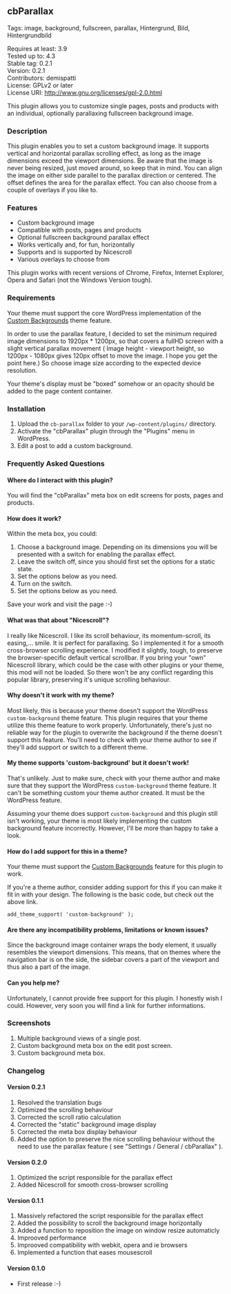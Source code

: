 ## cbParallax ##

Tags: image, background, fullscreen, parallax, Hintergrund, Bild, Hintergrundbild

Requires at least: 3.9  
Tested up to: 4.3  
Stable tag: 0.2.1  
Version: 0.2.1  
Contributors: demispatti  
License: GPLv2 or later  
License URI: http://www.gnu.org/licenses/gpl-2.0.html

This plugin allows you to customize single pages, posts and products with an individual, optionally parallaxing fullscreen background image.

### Description ###

This plugin enables you to set a custom background image.  It supports vertical and horizontal parallax scrolling effect, as long as the image dimensions exceed the viewport dimensions.  Be aware that the image is never being resized, just moved around, so keep that in mind.  You can align the image on either side parallel to the parallax direction or centered. The offset defines the area for the parallax effect.  You can also choose from a couple of overlays if you like to.

### Features ###

- Custom background image
- Compatible with posts, pages and products
- Optional fullscreen background parallax effect
- Works vertically and, for fun, horizontally
- Supports and is supported by Nicescroll
- Various overlays to choose from

This plugin works with recent versions of Chrome, Firefox, Internet Explorer, Opera and Safari (not the Windows Version tough).

### Requirements ###

Your theme must support the core WordPress implementation of the [Custom Backgrounds](http://codex.wordpress.org/Custom_Backgrounds) theme feature.

In order to use the parallax feature, I decided to set the minimum required image dimensions to 1920px * 1200px, so that covers a fullHD screen with a slight vertical parallax movement ( Image height - viewport height, so 1200px - 1080px gives 120px offset to move the image. I hope you get the point here.) So choose image size according to the expected device resolution.

Your theme's display must be "boxed" somehow or an opacity should be added to the page content container.

### Installation ###

1. Upload the `cb-parallax` folder to your `/wp-content/plugins/` directory.
2. Activate the "cbParallax" plugin through the "Plugins" menu in WordPress.
3. Edit a post to add a custom background.

### Frequently Asked Questions ###

#### Where do I interact with this plugin? ####

You will find the "cbParallax" meta box on edit screens for posts, pages and products.

#### How does it work? ####

Within the meta box, you could:

1. Choose a background image. Depending on its dimensions you will be presented with a switch for enabling the parallax effect.
2. Leave the switch off, since you should first set the options for a static state.
3. Set the options below as you need.
4. Turn on the switch.
5. Set the options below as you need.

Save your work and visit the page :-)

#### What was that about "Nicescroll"? ####

I really like Nicescroll. I like its scroll behaviour, its momentum-scroll, its easing,... smile. It is perfect for parallaxing.  So I implemented it for a smooth cross-browser scrolling experience. I modified it slightly, tough, to preserve the browser-specific default vertical scrollbar. If you bring your "own" Nicescroll library, which could be the case with other plugins or your theme, this mod will not be loaded. So there won't be any conflict regarding this popular library, preserving it's unique scrolling behaviour.

#### Why doesn't it work with my theme? ####

Most likely, this is because your theme doesn't support the WordPress `custom-background` theme feature.
This plugin requires that your theme utilize this theme feature to work properly.
Unfortunately, there's just no reliable way for the plugin to overwrite the background if the theme doesn't support this feature.
You'll need to check with your theme author to see if they'll add support or switch to a different theme.

#### My theme supports 'custom-background' but it doesn't work! ####

That's unlikely.
Just to make sure, check with your theme author and make sure that they support the WordPress `custom-background` theme feature.
It can't be something custom your theme author created.  It must be the WordPress feature.

Assuming your theme does support `custom-background` and this plugin still isn't working, your theme is most likely implementing the custom background feature incorrectly.  However, I'll be more than happy to take a look.

#### How do I add support for this in a theme? ####

Your theme must support the [Custom Backgrounds](http://codex.wordpress.org/Custom_Backgrounds) feature for this plugin to work.

If you're a theme author, consider adding support for this if you can make it fit in with your design.  The following is the basic code, but check out the above link.

	add_theme_support( 'custom-background' );

#### Are there any incompatibility problems, limitations or known issues? ####

Since the background image container wraps the body element, it usually resembles the viewport dimensions. This means, that on themes where the navigation bar is on the side, the sidebar covers a part of the viewport and thus also a part of the image.

#### Can you help me? ####

Unfortunately, I cannot provide free support for this plugin. I honestly wish I could. However, very soon you will find a link for further informations.

### Screenshots ###

1. Multiple background views of a single post.
2. Custom background meta box on the edit post screen.
3. Custom background meta box.

### Changelog ###

#### Version 0.2.1 ####

1. Resolved the translation bugs
2. Optimized the scrolling behaviour
3. Corrected the scroll ratio calculation
4. Corrected the "static" background image display
5. Corrected the meta box display behaviour
6. Added the option to preserve the nice scrolling behaviour without the need to use the parallax feature ( see "Settings / General / cbParallax" ).

#### Version 0.2.0 ####

1. Optimized the script responsible for the parallax effect
2. Added Nicescroll for smooth cross-browser scrolling

#### Version 0.1.1 ####

1. Massively refactored the script responsible for the parallax effect
2. Added the possibility to scroll the background image horizontally
3. Added a function to reposition the image on window resize automaticly
4. Improoved performance
5. Improoved compatibility with webkit, opera and ie browsers
6. Implemented a function that eases mousescroll

#### Version 0.1.0 ####

* First release :-)
